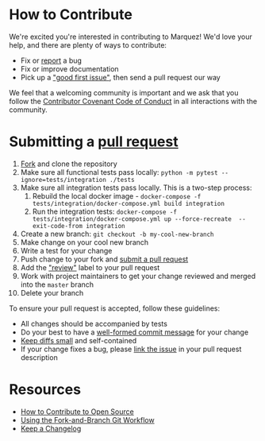 # How to Contribute

We're excited you're interested in contributing to Marquez! We'd love your help, and there are plenty of ways to contribute:

* Fix or [report](https://github.com/MarquezProject/marquez-airflow/issues/new) a bug
* Fix or improve documentation
* Pick up a ["good first issue"](https://github.com/MarquezProject/marquez-airflow/labels/good%20first%20issue), then send a pull request our way

We feel that a welcoming community is important and we ask that you follow the [Contributor Covenant Code of Conduct](CODE_OF_CONDUCT.md) in all interactions with the community.

# Submitting a [pull request](https://help.github.com/articles/about-pull-requests)

1. [Fork](https://github.com/MarquezProject/marquez-airflow/fork) and clone the repository
2. Make sure all functional tests pass locally: `python -m pytest --ignore=tests/integration ./tests`
3. Make sure all integration tests pass locally. This is a two-step process:
   1. Rebuild the local docker image - `docker-compose -f tests/integration/docker-compose.yml build integration`
   2. Run the integration tests: `docker-compose -f tests/integration/docker-compose.yml up --force-recreate  --exit-code-from integration`
4. Create a new branch: `git checkout -b my-cool-new-branch`
5. Make change on your cool new branch
6. Write a test for your change
7. Push change to your fork and [submit a pull request](https://github.com/MarquezProject/marquez-airflow/compare)
8. Add the ["review"](https://github.com/MarquezProject/marquez-airflow/labels/review) label to your pull request
9. Work with project maintainers to get your change reviewed and merged into the `master` branch
10. Delete your branch

To ensure your pull request is accepted, follow these guidelines:

* All changes should be accompanied by tests
* Do your best to have a [well-formed commit message](https://tbaggery.com/2008/04/19/a-note-about-git-commit-messages.html) for your change
* [Keep diffs small](https://graysonkoonce.com/stacked-pull-requests-keeping-github-diffs-small) and self-contained
* If your change fixes a bug, please [link the issue](https://help.github.com/articles/closing-issues-using-keywords) in your pull request description

# Resources

* [How to Contribute to Open Source](https://opensource.guide/how-to-contribute)
* [Using the Fork-and-Branch Git Workflow](https://blog.scottlowe.org/2015/01/27/using-fork-branch-git-workflow)
* [Keep a Changelog](https://keepachangelog.com)
